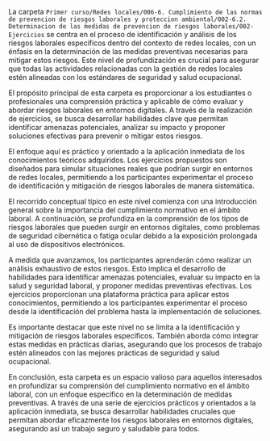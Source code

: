 La carpeta `Primer curso/Redes locales/006-6. Cumplimiento de las normas de prevencion de riesgos laborales y proteccion ambiental/002-6.2. Determinacion de las medidas de prevencion de riesgos laborales/002-Ejercicios` se centra en el proceso de identificación y análisis de los riesgos laborales específicos dentro del contexto de redes locales, con un énfasis en la determinación de las medidas preventivas necesarias para mitigar estos riesgos. Este nivel de profundización es crucial para asegurar que todas las actividades relacionadas con la gestión de redes locales estén alineadas con los estándares de seguridad y salud ocupacional.

El propósito principal de esta carpeta es proporcionar a los estudiantes o profesionales una comprensión práctica y aplicable de cómo evaluar y abordar riesgos laborales en entornos digitales. A través de la realización de ejercicios, se busca desarrollar habilidades clave que permitan identificar amenazas potenciales, analizar su impacto y proponer soluciones efectivas para prevenir o mitigar estos riesgos.

El enfoque aquí es práctico y orientado a la aplicación inmediata de los conocimientos teóricos adquiridos. Los ejercicios propuestos son diseñados para simular situaciones reales que podrían surgir en entornos de redes locales, permitiendo a los participantes experimentar el proceso de identificación y mitigación de riesgos laborales de manera sistemática.

El recorrido conceptual típico en este nivel comienza con una introducción general sobre la importancia del cumplimiento normativo en el ámbito laboral. A continuación, se profundiza en la comprensión de los tipos de riesgos laborales que pueden surgir en entornos digitales, como problemas de seguridad cibernética o fatiga ocular debido a la exposición prolongada al uso de dispositivos electrónicos.

A medida que avanzamos, los participantes aprenderán cómo realizar un análisis exhaustivo de estos riesgos. Esto implica el desarrollo de habilidades para identificar amenazas potenciales, evaluar su impacto en la salud y seguridad laboral, y proponer medidas preventivas efectivas. Los ejercicios proporcionan una plataforma práctica para aplicar estos conocimientos, permitiendo a los participantes experimentar el proceso desde la identificación del problema hasta la implementación de soluciones.

Es importante destacar que este nivel no se limita a la identificación y mitigación de riesgos laborales específicos. También aborda cómo integrar estas medidas en prácticas diarias, asegurando que los procesos de trabajo estén alineados con las mejores prácticas de seguridad y salud ocupacional.

En conclusión, esta carpeta es un espacio valioso para aquellos interesados en profundizar su comprensión del cumplimiento normativo en el ámbito laboral, con un enfoque específico en la determinación de medidas preventivas. A través de una serie de ejercicios prácticos y orientados a la aplicación inmediata, se busca desarrollar habilidades cruciales que permitan abordar eficazmente los riesgos laborales en entornos digitales, asegurando así un trabajo seguro y saludable para todos.
